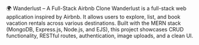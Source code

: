 🌍 Wanderlust – A Full-Stack Airbnb Clone
Wanderlust is a full-stack web application inspired by Airbnb.
It allows users to explore, list, and book vacation rentals across various destinations.
Built with the MERN stack (MongoDB, Express.js, Node.js, and EJS), 
this project showcases CRUD functionality, RESTful routes, authentication,
image uploads, and a clean UI.
